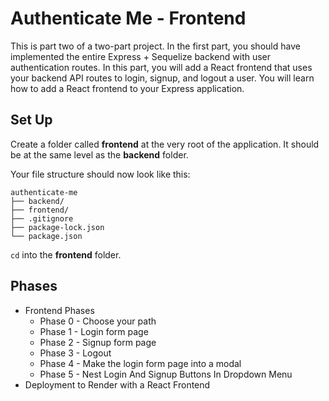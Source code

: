# Authenticate Me - Frontend

This is part two of a two-part project. In the first part, you should have
implemented the entire Express + Sequelize backend with user authentication
routes. In this part, you will add a React frontend that uses your backend API
routes to login, signup, and logout a user. You will learn how to add a React
frontend to your Express application.

## Set Up

Create a folder called __frontend__ at the very root of the application. It
should be at the same level as the __backend__ folder.

Your file structure should now look like this:

```plaintext
authenticate-me
├── backend/
├── frontend/
├── .gitignore
├── package-lock.json
└── package.json
```

`cd` into the __frontend__ folder.

## Phases

* Frontend Phases
  * Phase 0 - Choose your path
  * Phase 1 - Login form page
  * Phase 2 - Signup form page
  * Phase 3 - Logout
  * Phase 4 - Make the login form page into a modal
  * Phase 5 - Nest Login And Signup Buttons In Dropdown Menu
* Deployment to Render with a React Frontend

